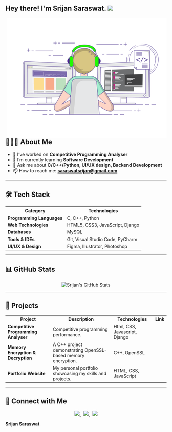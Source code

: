 <h2> Hey there! I'm Srijan Saraswat. <img src="https://github.com/souvikguria98/souvikguria98/blob/master/Hi.gif" width="25"></h2>
<img align="right" alt="GIF" src="https://raw.githubusercontent.com/devSouvik/devSouvik/master/gif3.gif" width="500"/>


## 👨🏻‍💻 About Me

- 🔭 I’ve worked on **Competitive Programming Analyser**
- 🌱 I’m currently learning **Software Development**
- 💬 Ask me about **C/C++/Python, UI/UX design, Backend Development**
- 📫 How to reach me: **saraswatsrijan@gmail.com**

---



## 🛠 Tech Stack

<table align="center">
  <tr>
    <th>Category</th>
    <th>Technologies</th>
  </tr>
  <tr>
    <td><b>Programming Languages</b></td>
    <td>C, C++, Python</td>
  </tr>
  <tr>
    <td><b>Web Technologies</b></td>
    <td>HTML5, CSS3, JavaScript, Django</td>
  </tr>
  <tr>
    <td><b>Databases</b></td>
    <td>MySQL</td>
  </tr>
  <tr>
    <td><b>Tools & IDEs</b></td>
    <td>Git, Visual Studio Code, PyCharm</td>
  </tr>
  <tr>
    <td><b>UI/UX & Design</b></td>
    <td>Figma, Illustrator, Photoshop</td>
  </tr>
</table>

---



## 📊 GitHub Stats

<p align="center">
  <img align="center" src="https://github-readme-stats.vercel.app/api?username=srijansaraswat&include_all_commits=true&count_private=true&show_icons=true&line_height=20&title_color=7A7ADB&icon_color=2234AE&text_color=D3D3D3&bg_color=0,000000,130F40" alt="Srijan's GitHub Stats">
</p>

---

## 🚀 Projects

<table>
  <tr>
    <th>Project</th>
    <th>Description</th>
    <th>Technologies</th>
    <th>Link</th>
  </tr>
  <tr>
    <td><b>Competitive Programming Analyser</b></td>
    <td>Competitive programming performance.</td>
    <td>Html, CSS, Javascript, Django</td>
<!--     <td><a href="https://github.com/srijansaraswat/competitive-programming-analyser">GitHub Repo</a></td> -->
  </tr>
  <tr>
    <td><b>Memory Encryption & Decryption</b></td>
    <td>A C++ project demonstrating OpenSSL-based memory encryption.</td>
    <td>C++, OpenSSL</td>
<!--     <td><a href="https://github.com/srijansaraswat/memory-encryption">GitHub Repo</a></td> -->
  </tr>
  <tr>
    <td><b>Portfolio Website</b></td>
    <td>My personal portfolio showcasing my skills and projects.</td>
    <td>HTML, CSS, JavaScript</td>
<!--     <td><a href="https://srijansaraswat.github.io/">Live Demo</a></td> -->
  </tr>
</table>

---

## 🤝 Connect with Me

<p align="center">
  <a href="https://www.linkedin.com/in/srijan-saraswat" target="_blank" rel="noopener noreferrer">
    <img src="https://img.icons8.com/plasticine/100/000000/linkedin.png" width="50" />
  </a>
  &nbsp;
  <a href="https://instagram.com/_.srijan_saraswat._" target="_blank" rel="noopener noreferrer">
    <img src="https://img.icons8.com/plasticine/100/000000/instagram-new.png" width="50" />
  </a>
  &nbsp;
  <a href="mailto:saraswatsrijan@gmail.com" target="_blank" rel="noopener noreferrer">
    <img src="https://img.icons8.com/plasticine/100/000000/gmail.png" width="50" />
  </a>
</p>

**Srijan Saraswat**
